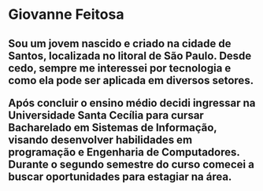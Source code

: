<h1> Giovanne Feitosa</h1>

<h2>
Sou um jovem nascido e criado na cidade de Santos, localizada no litoral de São Paulo. Desde cedo, sempre me interessei por tecnologia e como ela pode ser aplicada em diversos setores.

Após concluir o ensino médio decidi ingressar na Universidade Santa Cecília para cursar Bacharelado em Sistemas de Informação, visando desenvolver habilidades em programação e Engenharia de Computadores. Durante o segundo semestre do curso comecei a buscar oportunidades para estagiar na área.
</h2>
